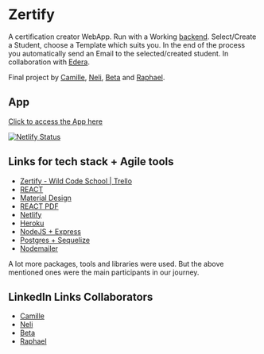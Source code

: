 # Zertify

A certification creator WebApp. Run with a Working [backend](https://github.com/nelidiakonidze/zerify-server). Select/Create a Student, choose a Template which suits you. In the end of the process you automatically send an Email to the selected/created student. 
In collaboration with [Edera](https://www.ed-era.com/).

Final project by [Camille](https://github.com/Campalo), [Neli](https://github.com/nelidiakonidze), [Beta](https://github.com/Hiiiij) and [Raphael](https://github.com/datingel). 

## App
[Click to access the App here](https://zertify.netlify.com/)

[![Netlify Status](https://api.netlify.com/api/v1/badges/817771ad-5424-4f3c-a002-5aadff6e167e/deploy-status)](https://app.netlify.com/sites/zertify/deploys)

## Links for tech stack + Agile tools
* [Zertify - Wild Code School | Trello](https://trello.com/b/iZMrnRQA/zertify-scrum-organization)
* [REACT](https://reactjs.org/)
* [Material Design](https://material-ui.com/)
* [REACT PDF](https://react-pdf.org/)
* [Netlify](https://www.netlify.com/)
* [Heroku](https://www.heroku.com/)
* [NodeJS + Express](https://nodejs.org/en/)
* [Postgres + Sequelize](https://www.postgresql.org/)
* [Nodemailer](https://nodemailer.com/about/)

A lot more packages, tools and libraries were used. But the above mentioned ones were the main participants in our journey.

## LinkedIn Links Collaborators
* [Camille](https://www.linkedin.com/in/camille-charteau/)
* [Neli](https://www.linkedin.com/in/nelidiakonidze/)
* [Beta](https://www.linkedin.com/in/beta-nycz-a9399615b/)
* [Raphael](https://de.linkedin.com/in/raphael-lautenbacher-4940a6171/)
